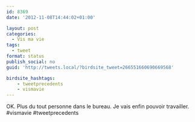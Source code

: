 ```yaml
---
id: 8369
date: '2012-11-08T14:44:02+01:00'

layout: post
categories:
  - Vis ma vie
tags:
  - tweet
format: status
publish_social: no
guid: 'http://tweets.local/?birdsite_tweet=266551660690669568'

birdsite_hashtags:
    - tweetprecedents
    - vismavie
---
```


OK. Plus du tout personne dans le bureau. Je vais enfin pouvoir travailler. #vismavie #tweetprecedents